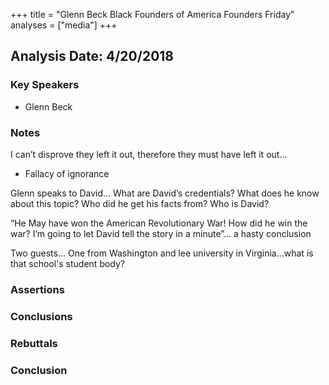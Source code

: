 +++
title = "Glenn Beck Black Founders of America Founders Friday"
analyses = ["media"]
+++

## Analysis Date: 4/20/2018

### Key Speakers
- Glenn Beck

### Notes
I can’t disprove they left it out, therefore they must have left it out...
- Fallacy of ignorance

Glenn speaks to David...
What are David’s credentials?
What does he know about this topic?
Who did he get his facts from?
Who is David?


“He May have won the American Revolutionary War! How did he win the war? I’m going to let David tell the story in a minute”... a hasty conclusion

Two guests...
One from Washington and lee university in Virginia...what is that school's student body?


### Assertions

### Conclusions


### Rebuttals 

### Conclusion

